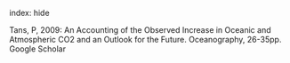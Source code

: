 index: hide

<div class="Citation">

  <div class="Citation-body">
    <div class="Citation-text">Tans, P, 2009: An Accounting of the Observed Increase in Oceanic and Atmospheric CO2 and an Outlook for the Future. <span class="Article-journal">Oceanography, </span><span class="Article-volume"></span>26-35pp.</div>
    <div class="Citation-links">
      <div class="CitationLink" data-href="https://scholar.google.com/scholar?q=An+Accounting+of+the+Observed+Increase+in+Oceanic+and+Atmospheric+CO2+and+an+Outlook+for+the+Future">
        <div class="CitationLink-icon CitationLink-Scholar"></div>
        <div class="CitationLink-text">Google Scholar</div>
      </div>
    </div>
  </div>
</div>


<div class="Citation-copy">

</div>